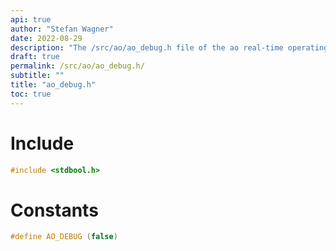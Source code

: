 ```yaml
---
api: true
author: "Stefan Wagner"
date: 2022-08-29
description: "The /src/ao/ao_debug.h file of the ao real-time operating system."
draft: true
permalink: /src/ao/ao_debug.h/
subtitle: ""
title: "ao_debug.h"
toc: true
---
```


# Include

```c
#include <stdbool.h>
```

# Constants

```c
#define AO_DEBUG (false)
```

